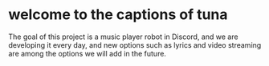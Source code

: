  # welcome to the captions of tuna 

The goal of this project is a music player robot in Discord,
and we are developing it every day,
and new options such as lyrics and video streaming are among the options we will add in the future.